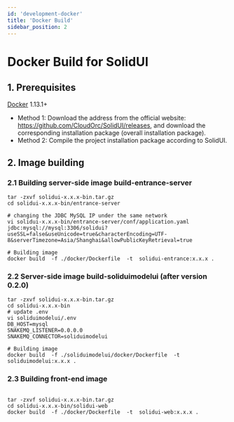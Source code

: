 ```yaml
---
id: 'development-docker'
title: 'Docker Build'
sidebar_position: 2
---
```


# Docker Build for SolidUI

## 1. Prerequisites

[Docker](https://docs.docker.com/engine/install/) 1.13.1+

* Method 1: Download the address from the official website: https://github.com/CloudOrc/SolidUI/releases, and download the corresponding installation package (overall installation package).
* Method 2: Compile the project installation package according to SolidUI.

## 2. Image building

### 2.1 Building server-side image build-entrance-server

```shell script
tar -zxvf solidui-x.x.x-bin.tar.gz
cd solidui-x.x.x-bin/entrance-server 

# changing the JDBC MySQL IP under the same network
vi solidui-x.x.x-bin/entrance-server/conf/application.yaml
jdbc:mysql://mysql:3306/solidui?useSSL=false&useUnicode=true&characterEncoding=UTF-8&serverTimezone=Asia/Shanghai&allowPublicKeyRetrieval=true

# Building image
docker build  -f ./docker/Dockerfile  -t  solidui-entrance:x.x.x . 

```


### 2.2 Server-side image build-soliduimodelui (after version 0.2.0)
```shell script
tar -zxvf solidui-x.x.x-bin.tar.gz
cd solidui-x.x.x-bin
# update .env
vi soliduimodelui/.env
DB_HOST=mysql
SNAKEMQ_LISTENER=0.0.0.0
SNAKEMQ_CONNECTOR=soliduimodelui

# Building image
docker build  -f ./soliduimodelui/docker/Dockerfile  -t  soliduimodelui:x.x.x .
```

### 2.3 Building front-end image

```shell script

tar -zxvf solidui-x.x.x-bin.tar.gz
cd solidui-x.x.x-bin/solidui-web
docker build  -f ./docker/Dockerfile  -t  solidui-web:x.x.x .

```